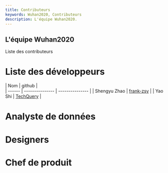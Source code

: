 ```yaml
---
title: Contributeurs
keywords: Wuhan2020, Contributeurs
description: L'équipe Wuhan2020.
---
```


## L'équipe Wuhan2020

Liste des contributeurs

# Liste des développeurs

| Nom  | github          |  
| ------ | --------------- | --------------- |
| Shengyu Zhao   | [frank-zsy](https://github.com/frank-zsy)        | 
| Yao Shi   | [TechQuery](https://github.com/TechQuery)        |

# Analyste de données

# Designers

# Chef de produit
